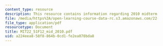 ```yaml
---
content_type: resource
description: This resource contains information regarding 2010 midterm exams.
file: /media/https%3A/open-learning-course-data-rc.s3.amazonaws.com/22-51-quantum-theory-of-radiation-interactions-fall-2012/a224eea858f8864b0cd1fe2ea078bda8_MIT22_51F12_mid_2010.pdf
file_type: application/pdf
resourcetype: Document
title: MIT22_51F12_mid_2010.pdf
uid: a224eea8-58f8-864b-0cd1-fe2ea078bda8
---
```

